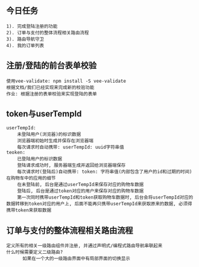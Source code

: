 ## 今日任务
    1). 完成登陆注册的功能
    2). 订单与支付的整体流程相关路由流程
    3). 路由导航守卫
    4). 我的订单列表



## 注册/登陆的前台表单校验
    使用vee-validate: npm install -S vee-validate
    根据文档/我们已经实现来完成新的校验功能
    作业: 根据注册的表单校验来实现登陆的表单

## token与userTempId
    userTempId: 
        未登陆用户(浏览器)的标识数据
        浏览器端初始时生成并保存在浏览器端
        每次请求时自动携带: userTempId: uuid字符串值
    teoken: 
        已登陆用户的标识数据
        登陆请求成功时, 服务器端生成并返回给浏览器端保存
        每次请求时(登陆后)自动携带: token: 字符串值(内部包含了用户的id和过期的时间)
    在购物车中的应用的细节
        在未登陆前, 后台是通过userTempId来保存对应的购物车数据
        登陆后, 后台是通过token对应的用户来保存对应的购物车数据
        第一次同时携带userTempId和token获取购物车数据时, 后台会将userTempId对应的数据转移到token对应的用户上, 后面不能再只携带userTempId来获取原来的数据, 必须得携带token来获取数据

## 订单与支付的整体流程相关路由流程
    定义所有的相关一级路由组件并注册, 并通过声明式/编程式路由导航串联起来
    什么时候需要定义二级路由?
          如果在一个大的一级路由界面中有局部界面的切换显示
